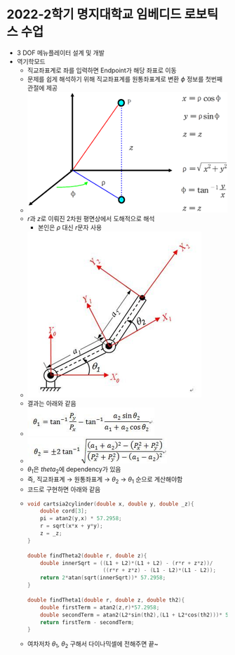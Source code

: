 # 2022-2학기 명지대학교 임베디드 로보틱스 수업
* 3 DOF 메뉴플레이터 설계 및 개발
* 역기학모드
  * 직교좌표계로 좌를 입력하면 Endpoint가 해당 좌표로 이동
  * 문제를 쉽게 해석하기 위해 직교좌표계를 원통좌표계로 변환 $\phi$ 정보를 첫번째 관절에 제공
  * ![cord](asset/0.png)
  * $r$과 $z$로 이뤄진 2차원 평면상에서 도해적으로 해석
    * 본인은 $\rho$ 대신 $r$문자 사용
  * ![img](asset/1.jpg)
  * 결과는 아래와 같음
  * ![th1](asset/3.jpeg)
  * ![th2](asset/2.jpeg)
  * $\theta_1$은 $theta_2$에 dependency가 있음
  * 즉, 직교좌표계 $\rightarrow$ 원통좌표계 $\rightarrow$ $\theta_2$ $\rightarrow$ $\theta_1$ 순으로 계산해야함
  * 코드로 구현하면 아래와 같음
  * ```cpp
    void cartsia2cylinder(double x, double y, double _z){
        double cord[3];
        pi = atan2(y,x) * 57.2958;
        r = sqrt(x*x + y*y);
        z = _z;
    }

    double findTheta2(double r, double z){
        double innerSqrt = ((L1 + L2)*(L1 + L2) - (r*r + z*z))/
                            ((r*r + z*z) - (L1 - L2)*(L1 - L2));
        return 2*atan(sqrt(innerSqrt))* 57.2958;
    }

    double findTheta1(double r, double z, double th2){
        double firstTerm = atan2(z,r)*57.2958;
        double secondTerm = atan2(L2*sin(th2),(L1 + L2*cos(th2)))* 57.2958;
        return firstTerm - secondTerm;
    }
    ```
  * 여차저차 $\theta_1$, $\theta_2$ 구해서 다이나믹셀에 전해주면 끝~